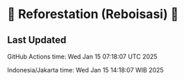 
# 🌳 Reforestation (Reboisasi) 🌲

## Last Updated

GitHub Actions time: Wed Jan 15 07:18:07 UTC 2025

Indonesia/Jakarta time: Wed Jan 15 14:18:07 WIB 2025
